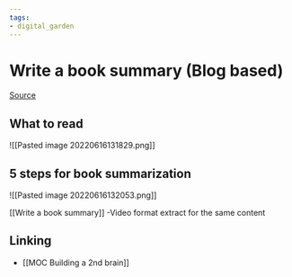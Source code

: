 ```yaml
---
tags: 
- digital_garden
---
```

# Write a book summary (Blog based)
[Source](https://fortelabs.co/blog/the-ultimate-guide-to-summarizing-books/)

## What to read

![[Pasted image 20220616131829.png]]

## 5 steps for book summarization
![[Pasted image 20220616132053.png]]

[[Write a book summary]] -Video format extract for the same content

## Linking
+ [[MOC Building a 2nd brain]]